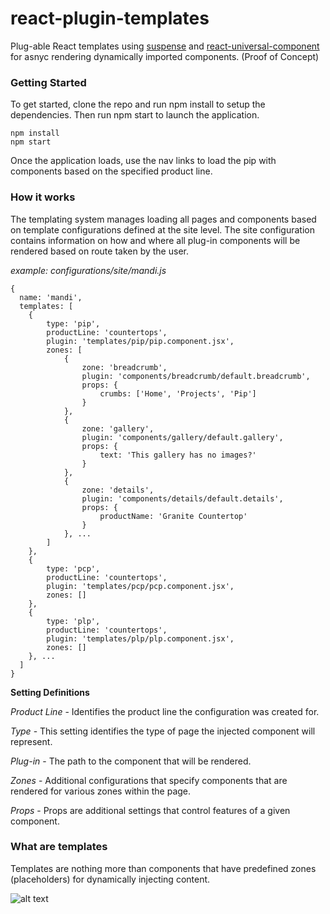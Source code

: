 # react-plugin-templates
Plug-able React templates using [suspense](https://reactjs.org/docs/code-splitting.html#suspense) and [react-universal-component](https://github.com/faceyspacey/react-universal-component) for asnyc rendering dynamically imported components. (Proof of Concept)

### Getting Started

To get started, clone the repo and run npm install to setup the dependencies. Then run npm start to launch the application.

```
npm install
npm start
```

Once the application loads, use the nav links to load the pip with components based on the specified product line.


### How it works
The templating system manages loading all pages and components based on template configurations defined at the site level. The site configuration contains information on how and where all plug-in components will be rendered based on route taken by the user.

<i>example: configurations/site/mandi.js</i>
```
{
  name: 'mandi',
  templates: [
    {
        type: 'pip',
        productLine: 'countertops',
        plugin: 'templates/pip/pip.component.jsx',
        zones: [
            {
                zone: 'breadcrumb',
                plugin: 'components/breadcrumb/default.breadcrumb',
                props: {
                    crumbs: ['Home', 'Projects', 'Pip']
                }
            },
            {
                zone: 'gallery',
                plugin: 'components/gallery/default.gallery',
                props: {
                    text: 'This gallery has no images?'
                }
            },
            {
                zone: 'details',
                plugin: 'components/details/default.details',
                props: {
                    productName: 'Granite Countertop'
                }
            }, ...
        ]
    },
    {
        type: 'pcp',
        productLine: 'countertops',
        plugin: 'templates/pcp/pcp.component.jsx',
        zones: []
    },
    {
        type: 'plp',
        productLine: 'countertops',
        plugin: 'templates/plp/plp.component.jsx',
        zones: []
    }, ...
  ]
}
```
<b>Setting Definitions</b>

<i>Product Line</i> - Identifies the product line the configuration was created for.

<i>Type</i> - This setting identifies the type of page the injected component will represent.

<i>Plug-in</i> - The path to the component that will be rendered.

<i>Zones</i> - Additional configurations that specify components that are rendered for various zones within the page.

<i>Props</i> - Props are additional settings that control features of a given component.

### What are templates

Templates are nothing more than components that have predefined zones (placeholders) for dynamically injecting content. 

![alt text](https://raw.githubusercontent.com/eschall/react-plugin-templates/master/documentation/images/template-example.png)



